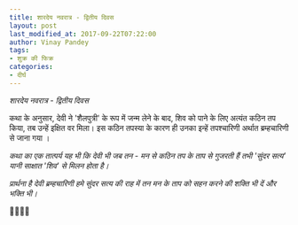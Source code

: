 ```yaml
---
title: शारदेय नवरात्र - द्वितीय दिवस
layout: post
last_modified_at: 2017-09-22T07:22:00
author: Vinay Pandey
tags:
- शुक्र की फिक्र
categories:
- दीर्घ
---
```

*शारदेय नवरात्र - द्वितीय दिवस*

कथा के अनुसार, देवी ने 'शैलपुत्री' के रूप में जन्म लेने के बाद, शिव को पाने के लिए अत्यंत कठिन तप किया, तब उन्हें इक्षित वर मिला। इस कठिन तपस्या के कारण ही उनका इन्हें तपश्चारिणी अर्थात ब्रम्हचारिणी से जाना गया ।

*कथा का एक तात्पर्य यह भी कि देवी भी जब तन - मन से कठिन तप के ताप से गुजरती हैं तभी 'सुंदर सत्य' यानी साक्षात 'शिव' से मिलन होता है।*

*प्रार्थना है*
*देवी ब्रम्हचारिणी*
*हमे सुंदर सत्य की राह में*
*तन मन के ताप को सहन करने की शक्ति भी दें और भक्ति भी।*

🙏🌷🌷🙏


